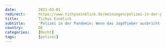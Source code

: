 ```yaml
---
date:          2021-03-01
redirect:      https://www.tichyseinblick.de/meinungen/polizei-in-der-pandemie-wenn-das-jagdfieber-ausbricht/
title:         Tichys Einblick
subtitle:      'Polizei in der Pandemie: Wenn das Jagdfieber ausbricht'
country:       DE
categories:    [Recht]
tags:          [polizei]
---
```

